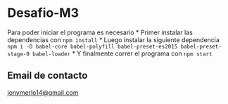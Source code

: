 # Desafio-M3

Para poder iniciar el programa es necesario
    * Primer instalar las dependencias con `npm install`
    * Luego instalar la siguiente dependencia `npm i -D babel-core babel-polyfill babel-preset-es2015 babel-preset-stage-0 babel-loader`
    * Y finalmente correr el programa con `npm start`


## Email de contacto

jonymerlo14@gmail.com

